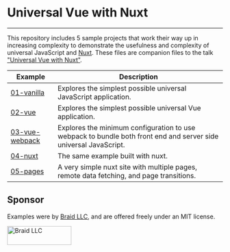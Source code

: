 # Universal Vue with Nuxt
-------------------------

This repository includes 5 sample projects that work their way up in increasing
complexity to demonstrate the usefulness and complexity of universal JavaScript
and [Nuxt](http://www.nuxtjs.org). These files are companion files to the talk
["Universal Vue with Nuxt"](https://www.meetup.com/Central-Virginia-Javascript-Enthusiasts-CVJSE/events/244577680/).


Example                                    | Description
-------------------------------------------|------------------------------------------------------------------
[01-vanilla](01-vanilla/README.md)         | Explores the simplest possible universal JavaScript application.
[02-vue](02-vue/README.md)                 | Explores the simplest possible universal Vue application.
[03-vue-webpack](03-vue-webpack/README.md) | Explores the minimum configuration to use webpack to bundle both front end and server side universal JavaScript.
[04-nuxt](04-nuxt/README.md)               | The same example built with nuxt.
[05-pages](05-pages/README.md)             | A very simple nuxt site with multiple pages, remote data fetching, and page transitions.

## Sponsor

Examples were by [Braid LLC](https://www.wearebraid.com), and are offered freely under an MIT license.

[<img src="https://assets.wearebraid.com/sig.png" title="Written and maintained by Braid LLC" alt="Braid LLC" width="150" height="44">](https://www.wearebraid.com)
